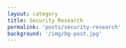```yaml
---
layout: category
title: Security Research
permalink: 'posts/security-research'
background: '/img/bg-post.jpg'
---
```

